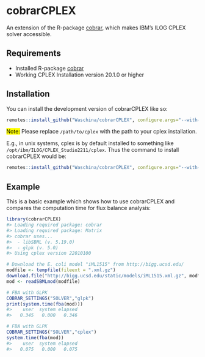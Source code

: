 
<!-- README.md is generated from README.Rmd. Please edit that file -->

# cobrarCPLEX

<!-- badges: start -->
<!-- badges: end -->

An extension of the R-package
[cobrar](https://github.com/Waschina/cobrar), which makes IBM’s ILOG
CPLEX solver accessible.

## Requirements

- Installed R-package [cobrar](https://github.com/Waschina/cobrar)
- Working CPLEX Installation version 20.1.0 or higher

## Installation

You can install the development version of cobrarCPLEX like so:

``` r
remotes::install_github("Waschina/cobrarCPLEX", configure.args="--with-cplex-dir=/path/to/cplex")
```

<mark>Note:</mark> Please replace `/path/to/cplex` with the path to your
cplex installation.

E.g., in unix systems, cplex is by default installed to something like
`/opt/ibm/ILOG/CPLEX_Studio2211/cplex`. Thus the command to install
cobrarCPLEX would be:

``` r
remotes::install_github("Waschina/cobrarCPLEX", configure.args="--with-cplex-dir=/opt/ibm/ILOG/CPLEX_Studio2211/cplex")
```

## Example

This is a basic example which shows how to use cobrarCPLEX and compares
the computation time for flux balance analysis:

``` r
library(cobrarCPLEX)
#> Loading required package: cobrar
#> Loading required package: Matrix
#> cobrar uses...
#>  - libSBML (v. 5.19.0)
#>  - glpk (v. 5.0)
#> Using cplex version 22010100

# Download the E. coli model "iML1515" from http://bigg.ucsd.edu/
modfile <- tempfile(fileext = ".xml.gz")
download.file("http://bigg.ucsd.edu/static/models/iML1515.xml.gz", modfile)
mod <- readSBMLmod(modfile)

# FBA with GLPK
COBRAR_SETTINGS("SOLVER","glpk")
print(system.time(fba(mod)))
#>    user  system elapsed 
#>   0.345   0.000   0.346

# FBA with GLPK
COBRAR_SETTINGS("SOLVER","cplex")
system.time(fba(mod))
#>    user  system elapsed 
#>   0.075   0.000   0.075
```

